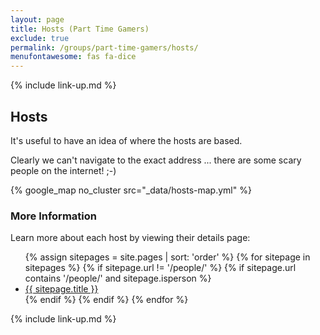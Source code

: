 ```yaml
---
layout: page
title: Hosts (Part Time Gamers)
exclude: true
permalink: /groups/part-time-gamers/hosts/
menufontawesome: fas fa-dice
---
```


{% include link-up.md %}

## Hosts

It's useful to have an idea of where the hosts are based.

Clearly we can't navigate to the exact address ... there are some scary people on the internet! ;-)

{% google_map no_cluster src="_data/hosts-map.yml" %}

### More Information

Learn more about each host by viewing their details page:

<ul>
{% assign sitepages = site.pages | sort: 'order' %}
{% for sitepage in sitepages %}
{% if sitepage.url != '/people/' %}
 {% if sitepage.url contains '/people/' and sitepage.isperson %}
  <li {% if page.url == sitepage.url %} class="active"{% endif %}>
    <i class="fas fa-user-circle"></i>
    <a href="{{ sitepage.url }}">{{ sitepage.title }}</a>
  </li>
 {% endif %}
{% endif %}
{% endfor %}
</ul>

{% include link-up.md %}
